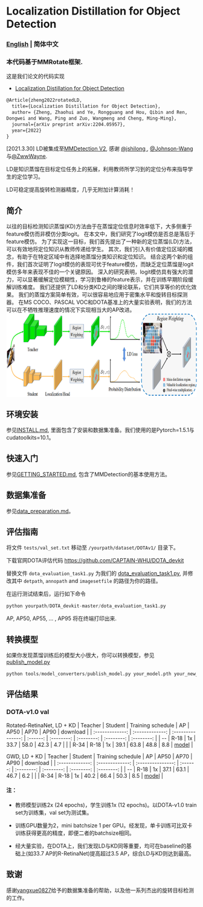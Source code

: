# Localization Distillation for Object Detection 

### [English](README.md) | 简体中文

### 本代码基于MMRotate框架.

这是我们论文的代码实现
 - [Localization Distillation for Object Detection](https://arxiv.org/abs/2204.05957)

```
@Article{zheng2022rotatedLD,
  title={Localization Distillation for Object Detection},
  author= {Zheng, Zhaohui and Ye, Rongguang and Hou, Qibin and Ren, Dongwei and Wang, Ping and Zuo, Wangmeng and Cheng, Ming-Ming},
  journal={arXiv preprint arXiv:2204.05957},
  year={2022}
}
```

[2021.3.30] LD被集成至[MMDetection V2](https://github.com/open-mmlab/mmdetection/tree/master/configs/ld), 感谢 [@jshilong
](https://github.com/jshilong), [@Johnson-Wang](https://github.com/Johnson-Wang)与[@ZwwWayne](https://github.com/ZwwWayne).

LD是知识蒸馏在目标定位任务上的拓展，利用教师所学习到的定位分布来指导学生的定位学习。

LD可稳定提高旋转检测器精度，几乎无附加计算消耗！

## 简介

以往的目标检测知识蒸馏(KD)方法由于在蒸馏定位信息时效率低下，大多侧重于feature模仿而非模仿分类logit。
在本文中，我们研究了logit模仿是否总是落后于feature模仿。
为了实现这一目标，我们首先提出了一种新的定位蒸馏(LD)方法，可以有效地将定位知识从教师传递给学生。
其次，我们引入有价值定位区域的概念，有助于在特定区域中有选择地蒸馏分类知识和定位知识。
结合这两个新的组件，我们首次证明了logit模仿的表现可优于feature模仿，而缺乏定位蒸馏是logit模仿多年来表现不佳的一个关键原因。
深入的研究表明，logit模仿具有强大的潜力，可以显著缓解定位模糊性，学习到鲁棒的feature表示，并在训练早期阶段缓解训练难度。
我们还提供了LD和分类KD之间的理论联系，它们共享等价的优化效果。
我们的蒸馏方案简单有效，可以很容易地应用于密集水平和旋转目标探测器。
在MS COCO、PASCAL VOC和DOTA基准上的大量实验表明，我们的方法可以在不牺牲推理速度的情况下实现相当大的AP改进。
<img src="LD.png" height="220" align="middle"/>


## 环境安装

参见[INSTALL.md](docs/en/install.md), 里面包含了安装和数据集准备。我们使用的是Pytorch=1.5.1与cudatoolkits=10.1。

## 快速入门

参见[GETTING_STARTED.md](docs/en/get_started.md), 包含了MMDetection的基本使用方法。

## 数据集准备

参见[data_preparation.md](tools/data/README.md)。

## 评估指南

将文件 `tests/val_set.txt` 移动至 `/yourpath/dataset/DOTAv1/` 目录下。

下载官网DOTA评估代码 https://github.com/CAPTAIN-WHU/DOTA_devkit

替换文件 `dota_evaluation_task1.py` 为我们的 [dota_evaluation_task1.py](tests/dota_evaluation_task1.py), 并修改其中 `detpath`, `annopath` and `imagesetfile` 的路径为你的路径。

在运行测试结束后，运行如下命令

```python
python yourpath/DOTA_devkit-master/dota_evaluation_task1.py
```

AP, AP50, AP55, ... , AP95 将在终端打印出来.

## 转换模型

如果你发现蒸馏训练后的模型大小很大，你可以转换模型，参见[publish_model.py](tools/model_converters/publish_model.py)

```python
python tools/model_converters/publish_model.py your_model.pth your_new_model.pth
```

## 评估结果

###  DOTA-v1.0 val
  Rotated-RetinaNet, LD + KD
  |     Teacher     |     Student     | Training schedule |    AP    |    AP50    |    AP70    |    AP90    |  download  |
  | :-------------: | :-------------: | :---------------: | :------: | :--------: | :--------: | :--------: | :--------: |
  |       --        |      R-18       |        1x         |   33.7   |    58.0    |    42.3    |    4.7     | |
  |      R-34       |      R-18       |        1x         |   39.1   |    63.8    |    48.8    |    8.8     | [model](https://drive.google.com/file/d/1ycpNhp4pj1efZNQrcydDmpmHuvnzIykN/view?usp=sharing) |
  
  GWD, LD + KD
  |     Teacher     |     Student     | Training schedule |    AP    |    AP50    |    AP70    |    AP90    |  download  |
  | :-------------: | :-------------: | :---------------: | :------: | :--------: | :--------: | :--------: | :--------: |
  |       --        |      R-18       |        1x         |   37.1   |    63.1    |    46.7    |    6.2     | |
  |      R-34       |      R-18       |        1x         |   40.2   |    66.4    |    50.3    |    8.5     | [model](https://drive.google.com/file/d/1KzK5z4E-ybCD4ksoz93SKErIVVEX3CBC/view?usp=sharing) |
 
 #### 注： 
 
 - 教师模型训练2x (24 epochs)，学生训练1x (12 epochs)。以DOTA-v1.0 train set为训练集，val set为测试集。

 - 训练GPU数量为2，mini batchsize 1 per GPU。经发现，单卡训练可比双卡训练获得更高的精度，即便二者的batchsize相同。

 - 经大量实验，在DOTA上，我们发现LD与KD同等重要，均可在baseline的基础上(如33.7 AP的R-RetinaNet)提高超过3.5 AP，综合LD与KD则达到最高。

 ## 致谢
 
感谢[yangxue0827](https://github.com/yangxue0827)给予的数据集准备的帮助，以及他一系列杰出的旋转目标检测的工作。
